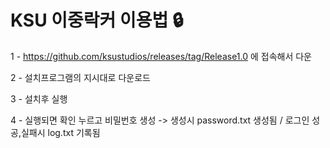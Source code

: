 # KSU 이중락커 이용법 🔒


1 - https://github.com/ksustudios/releases/tag/Release1.0 에 접속해서 다운

2 - 설치프로그램의 지시대로 다운로드

3 - 설치후 실행

4 - 실행되면 확인 누르고 비밀번호 생성 -> 생성시 password.txt 생성됨 / 로그인 성공,실패시 log.txt 기록됨
